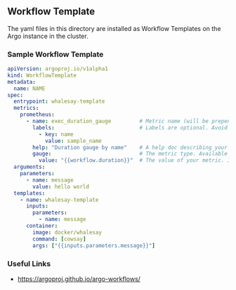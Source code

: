 ## Workflow Template

The yaml files in this directory are installed as Workflow Templates on the Argo instance in the cluster.

### Sample Workflow Template

```yaml
apiVersion: argoproj.io/v1alpha1
kind: WorkflowTemplate
metadata:
  name: NAME
spec:
  entrypoint: whalesay-template
  metrics:
    prometheus:
      - name: exec_duration_gauge         # Metric name (will be prepended with "argo_workflows_")
        labels:                           # Labels are optional. Avoid cardinality explosion.
          - key: name
            value: sample_name
        help: "Duration gauge by name"    # A help doc describing your metric. This is required.
        gauge:                            # The metric type. Available are "gauge", "histogram", and "counter".
          value: "{{workflow.duration}}"  # The value of your metric. It could be an Argo variable (see variables doc) or a literal value
  arguments:
    parameters:
      - name: message
        value: hello world
  templates:
    - name: whalesay-template
      inputs:
        parameters:
          - name: message
      container:
        image: docker/whalesay
        command: [cowsay]
        args: ["{{inputs.parameters.message}}"]
```

### Useful Links

- https://argoproj.github.io/argo-workflows/